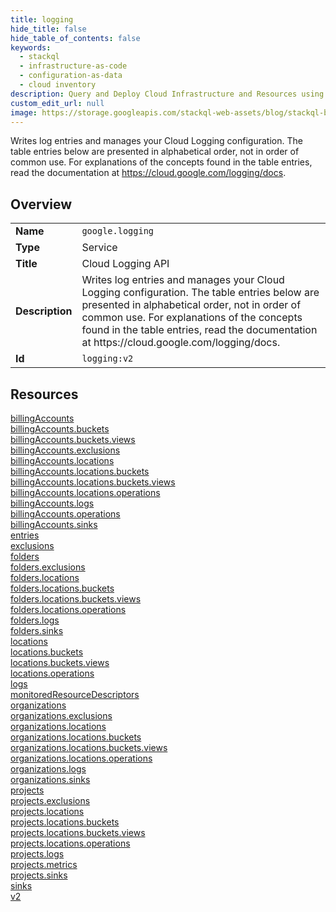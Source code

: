 ```yaml
---
title: logging
hide_title: false
hide_table_of_contents: false
keywords:
  - stackql
  - infrastructure-as-code
  - configuration-as-data
  - cloud inventory
description: Query and Deploy Cloud Infrastructure and Resources using SQL
custom_edit_url: null
image: https://storage.googleapis.com/stackql-web-assets/blog/stackql-blog-post-featured-image.png
---
```

Writes log entries and manages your Cloud Logging configuration. The table entries below are presented in alphabetical order, not in order of common use. For explanations of the concepts found in the table entries, read the documentation at https://cloud.google.com/logging/docs.  
    

## Overview
<table><tbody>
<tr><td><b>Name</b></td><td><code>google.logging</code></td></tr>
<tr><td><b>Type</b></td><td>Service</td></tr>
<tr><td><b>Title</b></td><td>Cloud Logging API</td></tr>
<tr><td><b>Description</b></td><td>Writes log entries and manages your Cloud Logging configuration. The table entries below are presented in alphabetical order, not in order of common use. For explanations of the concepts found in the table entries, read the documentation at https://cloud.google.com/logging/docs.</td></tr>
<tr><td><b>Id</b></td><td><code>logging:v2</code></td></tr>
</tbody></table>

## Resources
<div class="row">
<div class="providerDocColumn">
<a href="/providers/google/logging/billingAccounts/">billingAccounts</a><br />
<a href="/providers/google/logging/billingAccounts.buckets/">billingAccounts.buckets</a><br />
<a href="/providers/google/logging/billingAccounts.buckets.views/">billingAccounts.buckets.views</a><br />
<a href="/providers/google/logging/billingAccounts.exclusions/">billingAccounts.exclusions</a><br />
<a href="/providers/google/logging/billingAccounts.locations/">billingAccounts.locations</a><br />
<a href="/providers/google/logging/billingAccounts.locations.buckets/">billingAccounts.locations.buckets</a><br />
<a href="/providers/google/logging/billingAccounts.locations.buckets.views/">billingAccounts.locations.buckets.views</a><br />
<a href="/providers/google/logging/billingAccounts.locations.operations/">billingAccounts.locations.operations</a><br />
<a href="/providers/google/logging/billingAccounts.logs/">billingAccounts.logs</a><br />
<a href="/providers/google/logging/billingAccounts.operations/">billingAccounts.operations</a><br />
<a href="/providers/google/logging/billingAccounts.sinks/">billingAccounts.sinks</a><br />
<a href="/providers/google/logging/entries/">entries</a><br />
<a href="/providers/google/logging/exclusions/">exclusions</a><br />
<a href="/providers/google/logging/folders/">folders</a><br />
<a href="/providers/google/logging/folders.exclusions/">folders.exclusions</a><br />
<a href="/providers/google/logging/folders.locations/">folders.locations</a><br />
<a href="/providers/google/logging/folders.locations.buckets/">folders.locations.buckets</a><br />
<a href="/providers/google/logging/folders.locations.buckets.views/">folders.locations.buckets.views</a><br />
<a href="/providers/google/logging/folders.locations.operations/">folders.locations.operations</a><br />
<a href="/providers/google/logging/folders.logs/">folders.logs</a><br />
<a href="/providers/google/logging/folders.sinks/">folders.sinks</a><br />
<a href="/providers/google/logging/locations/">locations</a><br />
<a href="/providers/google/logging/locations.buckets/">locations.buckets</a><br />
</div>
<div class="providerDocColumn">
<a href="/providers/google/logging/locations.buckets.views/">locations.buckets.views</a><br />
<a href="/providers/google/logging/locations.operations/">locations.operations</a><br />
<a href="/providers/google/logging/logs/">logs</a><br />
<a href="/providers/google/logging/monitoredResourceDescriptors/">monitoredResourceDescriptors</a><br />
<a href="/providers/google/logging/organizations/">organizations</a><br />
<a href="/providers/google/logging/organizations.exclusions/">organizations.exclusions</a><br />
<a href="/providers/google/logging/organizations.locations/">organizations.locations</a><br />
<a href="/providers/google/logging/organizations.locations.buckets/">organizations.locations.buckets</a><br />
<a href="/providers/google/logging/organizations.locations.buckets.views/">organizations.locations.buckets.views</a><br />
<a href="/providers/google/logging/organizations.locations.operations/">organizations.locations.operations</a><br />
<a href="/providers/google/logging/organizations.logs/">organizations.logs</a><br />
<a href="/providers/google/logging/organizations.sinks/">organizations.sinks</a><br />
<a href="/providers/google/logging/projects/">projects</a><br />
<a href="/providers/google/logging/projects.exclusions/">projects.exclusions</a><br />
<a href="/providers/google/logging/projects.locations/">projects.locations</a><br />
<a href="/providers/google/logging/projects.locations.buckets/">projects.locations.buckets</a><br />
<a href="/providers/google/logging/projects.locations.buckets.views/">projects.locations.buckets.views</a><br />
<a href="/providers/google/logging/projects.locations.operations/">projects.locations.operations</a><br />
<a href="/providers/google/logging/projects.logs/">projects.logs</a><br />
<a href="/providers/google/logging/projects.metrics/">projects.metrics</a><br />
<a href="/providers/google/logging/projects.sinks/">projects.sinks</a><br />
<a href="/providers/google/logging/sinks/">sinks</a><br />
<a href="/providers/google/logging/v2/">v2</a><br />
</div>
</div>

